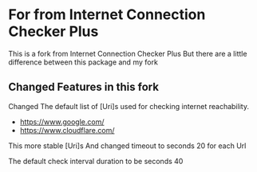 # For from Internet Connection Checker Plus
This is a fork from Internet Connection Checker Plus
But there are a little difference  between this package and my fork

## Changed Features in this fork

Changed The default list of [Uri]s used for checking internet reachability.
   - https://www.google.com/
   - https://www.cloudflare.com/

This more stable [Uri]s
And changed timeout to seconds 20 for each Url

The default check interval duration to be seconds 40